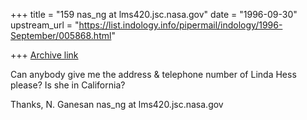 +++
title = "159 nas_ng at lms420.jsc.nasa.gov"
date = "1996-09-30"
upstream_url = "https://list.indology.info/pipermail/indology/1996-September/005868.html"

+++
[Archive link](https://list.indology.info/pipermail/indology/1996-September/005868.html)



Can anybody give me the address & telephone number of Linda Hess please?
Is she in California?

Thanks,
N. Ganesan
nas_ng at lms420.jsc.nasa.gov




